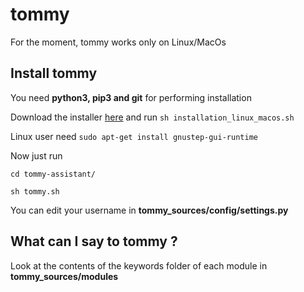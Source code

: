 # tommy
For the moment, tommy works only on Linux/MacOs

## Install tommy

You need **python3, pip3 and git** for performing installation

Download the installer [here](https://1drv.ms/u/s!AildMZx29uVYgQhmXqt7yM4-8T4Q) and run
`sh installation_linux_macos.sh`

Linux user need `sudo apt-get install gnustep-gui-runtime`

Now just run

`
cd tommy-assistant/
`

`
sh tommy.sh
`

You can edit your username in **tommy_sources/config/settings.py**

## What can I say to tommy ?

Look at the contents of the keywords folder of each module in **tommy_sources/modules**




